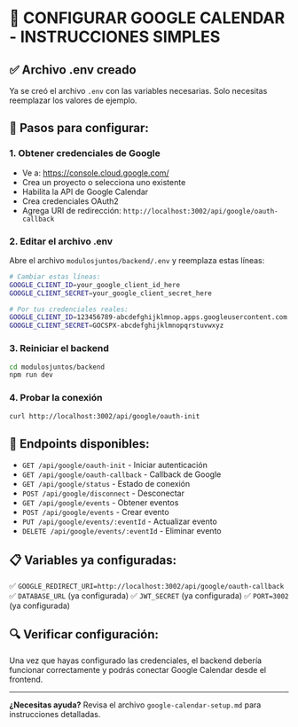 # 🚀 CONFIGURAR GOOGLE CALENDAR - INSTRUCCIONES SIMPLES

## ✅ Archivo .env creado

Ya se creó el archivo `.env` con las variables necesarias. Solo necesitas reemplazar los valores de ejemplo.

## 🔧 Pasos para configurar:

### 1. Obtener credenciales de Google
- Ve a: https://console.cloud.google.com/
- Crea un proyecto o selecciona uno existente
- Habilita la API de Google Calendar
- Crea credenciales OAuth2
- Agrega URI de redirección: `http://localhost:3002/api/google/oauth-callback`

### 2. Editar el archivo .env
Abre el archivo `modulosjuntos/backend/.env` y reemplaza estas líneas:

```bash
# Cambiar estas líneas:
GOOGLE_CLIENT_ID=your_google_client_id_here
GOOGLE_CLIENT_SECRET=your_google_client_secret_here

# Por tus credenciales reales:
GOOGLE_CLIENT_ID=123456789-abcdefghijklmnop.apps.googleusercontent.com
GOOGLE_CLIENT_SECRET=GOCSPX-abcdefghijklmnopqrstuvwxyz
```

### 3. Reiniciar el backend
```bash
cd modulosjuntos/backend
npm run dev
```

### 4. Probar la conexión
```bash
curl http://localhost:3002/api/google/oauth-init
```

## 🎯 Endpoints disponibles:

- `GET /api/google/oauth-init` - Iniciar autenticación
- `GET /api/google/oauth-callback` - Callback de Google  
- `GET /api/google/status` - Estado de conexión
- `POST /api/google/disconnect` - Desconectar
- `GET /api/google/events` - Obtener eventos
- `POST /api/google/events` - Crear evento
- `PUT /api/google/events/:eventId` - Actualizar evento
- `DELETE /api/google/events/:eventId` - Eliminar evento

## 📋 Variables ya configuradas:

✅ `GOOGLE_REDIRECT_URI=http://localhost:3002/api/google/oauth-callback`
✅ `DATABASE_URL` (ya configurada)
✅ `JWT_SECRET` (ya configurada)
✅ `PORT=3002` (ya configurada)

## 🔍 Verificar configuración:

Una vez que hayas configurado las credenciales, el backend debería funcionar correctamente y podrás conectar Google Calendar desde el frontend.

---

**¿Necesitas ayuda?** Revisa el archivo `google-calendar-setup.md` para instrucciones detalladas.
















